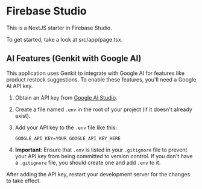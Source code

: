 # Firebase Studio

This is a NextJS starter in Firebase Studio.

To get started, take a look at src/app/page.tsx.

## AI Features (Genkit with Google AI)

This application uses Genkit to integrate with Google AI for features like product restock suggestions. To enable these features, you'll need a Google AI API key.

1.  Obtain an API key from [Google AI Studio](https://aistudio.google.com/app/apikey).
2.  Create a file named `.env` in the root of your project (if it doesn't already exist).
3.  Add your API key to the `.env` file like this:

    ```env
    GOOGLE_API_KEY=YOUR_GOOGLE_API_KEY_HERE
    ```

4.  **Important**: Ensure that `.env` is listed in your `.gitignore` file to prevent your API key from being committed to version control. If you don't have a `.gitignore` file, you should create one and add `.env` to it.

After adding the API key, restart your development server for the changes to take effect.